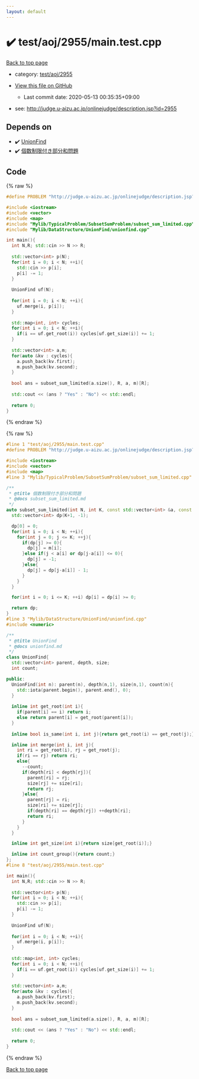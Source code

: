 ```yaml
---
layout: default
---
```


<!-- mathjax config similar to math.stackexchange -->
<script type="text/javascript" async
  src="https://cdnjs.cloudflare.com/ajax/libs/mathjax/2.7.5/MathJax.js?config=TeX-MML-AM_CHTML">
</script>
<script type="text/x-mathjax-config">
  MathJax.Hub.Config({
    TeX: { equationNumbers: { autoNumber: "AMS" }},
    tex2jax: {
      inlineMath: [ ['$','$'] ],
      processEscapes: true
    },
    "HTML-CSS": { matchFontHeight: false },
    displayAlign: "left",
    displayIndent: "2em"
  });
</script>

<script type="text/javascript" src="https://cdnjs.cloudflare.com/ajax/libs/jquery/3.4.1/jquery.min.js"></script>
<script src="https://cdn.jsdelivr.net/npm/jquery-balloon-js@1.1.2/jquery.balloon.min.js" integrity="sha256-ZEYs9VrgAeNuPvs15E39OsyOJaIkXEEt10fzxJ20+2I=" crossorigin="anonymous"></script>
<script type="text/javascript" src="../../../../assets/js/copy-button.js"></script>
<link rel="stylesheet" href="../../../../assets/css/copy-button.css" />


# :heavy_check_mark: test/aoj/2955/main.test.cpp

<a href="../../../../index.html">Back to top page</a>

* category: <a href="../../../../index.html#72c367391a592066d7074720e48b0693">test/aoj/2955</a>
* <a href="{{ site.github.repository_url }}/blob/master/test/aoj/2955/main.test.cpp">View this file on GitHub</a>
    - Last commit date: 2020-05-13 00:35:35+09:00


* see: <a href="http://judge.u-aizu.ac.jp/onlinejudge/description.jsp?id=2955">http://judge.u-aizu.ac.jp/onlinejudge/description.jsp?id=2955</a>


## Depends on

* :heavy_check_mark: <a href="../../../../library/Mylib/DataStructure/UnionFind/unionfind.cpp.html">UnionFind</a>
* :heavy_check_mark: <a href="../../../../library/Mylib/TypicalProblem/SubsetSumProblem/subset_sum_limited.cpp.html">個数制限付き部分和問題</a>


## Code

<a id="unbundled"></a>
{% raw %}
```cpp
#define PROBLEM "http://judge.u-aizu.ac.jp/onlinejudge/description.jsp?id=2955"

#include <iostream>
#include <vector>
#include <map>
#include "Mylib/TypicalProblem/SubsetSumProblem/subset_sum_limited.cpp"
#include "Mylib/DataStructure/UnionFind/unionfind.cpp"

int main(){
  int N,R; std::cin >> N >> R;
  
  std::vector<int> p(N);
  for(int i = 0; i < N; ++i){
    std::cin >> p[i];
    p[i] -= 1;
  }
  
  UnionFind uf(N);
  
  for(int i = 0; i < N; ++i){
    uf.merge(i, p[i]);
  }
  
  std::map<int, int> cycles;
  for(int i = 0; i < N; ++i){
    if(i == uf.get_root(i)) cycles[uf.get_size(i)] += 1;
  }
  
  std::vector<int> a,m;
  for(auto &kv : cycles){
    a.push_back(kv.first);
    m.push_back(kv.second);
  }
  
  bool ans = subset_sum_limited(a.size(), R, a, m)[R];
  
  std::cout << (ans ? "Yes" : "No") << std::endl;
  
  return 0;
}

```
{% endraw %}

<a id="bundled"></a>
{% raw %}
```cpp
#line 1 "test/aoj/2955/main.test.cpp"
#define PROBLEM "http://judge.u-aizu.ac.jp/onlinejudge/description.jsp?id=2955"

#include <iostream>
#include <vector>
#include <map>
#line 3 "Mylib/TypicalProblem/SubsetSumProblem/subset_sum_limited.cpp"

/**
 * @title 個数制限付き部分和問題
 * @docs subset_sum_limited.md
 */
auto subset_sum_limited(int N, int K, const std::vector<int> &a, const std::vector<int> &m){
  std::vector<int> dp(K+1, -1);

  dp[0] = 0;
  for(int i = 0; i < N; ++i){
    for(int j = 0; j <= K; ++j){
      if(dp[j] >= 0){
        dp[j] = m[i];
      }else if(j < a[i] or dp[j-a[i]] <= 0){
        dp[j] = -1;
      }else{
        dp[j] = dp[j-a[i]] - 1;
      }
    }
  }

  for(int i = 0; i <= K; ++i) dp[i] = dp[i] >= 0;

  return dp;
}
#line 3 "Mylib/DataStructure/UnionFind/unionfind.cpp"
#include <numeric>

/**
 * @title UnionFind
 * @docs unionfind.md
 */
class UnionFind{
  std::vector<int> parent, depth, size;
  int count;

public:
  UnionFind(int n): parent(n), depth(n,1), size(n,1), count(n){
    std::iota(parent.begin(), parent.end(), 0);
  }
  
  inline int get_root(int i){
    if(parent[i] == i) return i;
    else return parent[i] = get_root(parent[i]);
  }
  
  inline bool is_same(int i, int j){return get_root(i) == get_root(j);}

  inline int merge(int i, int j){
    int ri = get_root(i), rj = get_root(j);
    if(ri == rj) return ri;
    else{
      --count;
      if(depth[ri] < depth[rj]){
        parent[ri] = rj;
        size[rj] += size[ri];
        return rj;
      }else{
        parent[rj] = ri;
        size[ri] += size[rj];
        if(depth[ri] == depth[rj]) ++depth[ri];
        return ri;
      }
    }
  }

  inline int get_size(int i){return size[get_root(i)];}

  inline int count_group(){return count;}
};
#line 8 "test/aoj/2955/main.test.cpp"

int main(){
  int N,R; std::cin >> N >> R;
  
  std::vector<int> p(N);
  for(int i = 0; i < N; ++i){
    std::cin >> p[i];
    p[i] -= 1;
  }
  
  UnionFind uf(N);
  
  for(int i = 0; i < N; ++i){
    uf.merge(i, p[i]);
  }
  
  std::map<int, int> cycles;
  for(int i = 0; i < N; ++i){
    if(i == uf.get_root(i)) cycles[uf.get_size(i)] += 1;
  }
  
  std::vector<int> a,m;
  for(auto &kv : cycles){
    a.push_back(kv.first);
    m.push_back(kv.second);
  }
  
  bool ans = subset_sum_limited(a.size(), R, a, m)[R];
  
  std::cout << (ans ? "Yes" : "No") << std::endl;
  
  return 0;
}

```
{% endraw %}

<a href="../../../../index.html">Back to top page</a>

